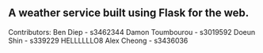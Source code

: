 A weather service built using Flask for the web.
-------------------------------------------------
Contributors:
Ben Diep - s3462344
Damon Toumbourou - s3019592
Doeun Shin - s339229 HELLLLLLO8
Alex Cheong - s3436036

